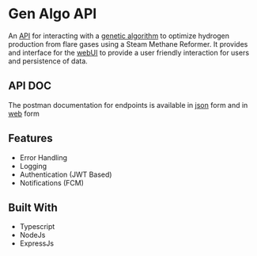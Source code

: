 # Gen Algo API

An [API](https://gen-algo-api.onrender.com) for interacting with a [genetic algorithm](http://github.com/de-marauder/genetics_algorithm) to optimize hydrogen production from flare gases using a Steam Methane Reformer. It provides and interface for the [webUI](http://github.com/de-marauder/gen-algo-webui) to provide a user friendly interaction for users and persistence of data.

## API DOC
The postman documentation for endpoints is available in [json](./Gen-Algo-API.postman_collection.json) form and in [web](https://documenter.getpostman.com/view/20767794/2s9YsFCtLX) form

## Features
- Error Handling
- Logging
- Authentication (JWT Based)
- Notifications (FCM)

## Built With
- Typescript
- NodeJs
- ExpressJs